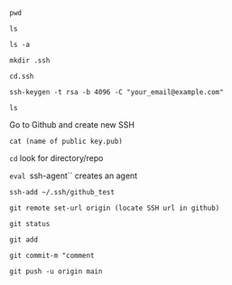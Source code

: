 `pwd`

`ls`

`ls -a`

`mkdir .ssh`

`cd.ssh`

`ssh-keygen -t rsa -b 4096 -C "your_email@example.com"`

`ls` 

Go to Github and create new SSH

`cat (name of public key.pub)`

`cd` look for directory/repo

`eval `ssh-agent`` creates an agent

`ssh-add ~/.ssh/github_test`

`git remote set-url origin (locate SSH url in github)`

`git status`

`git add`

`git commit-m "comment`

`git push -u origin main`
